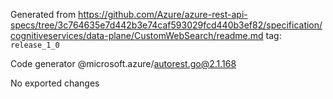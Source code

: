Generated from https://github.com/Azure/azure-rest-api-specs/tree/3c764635e7d442b3e74caf593029fcd440b3ef82/specification/cognitiveservices/data-plane/CustomWebSearch/readme.md tag: `release_1_0`

Code generator @microsoft.azure/autorest.go@2.1.168

No exported changes